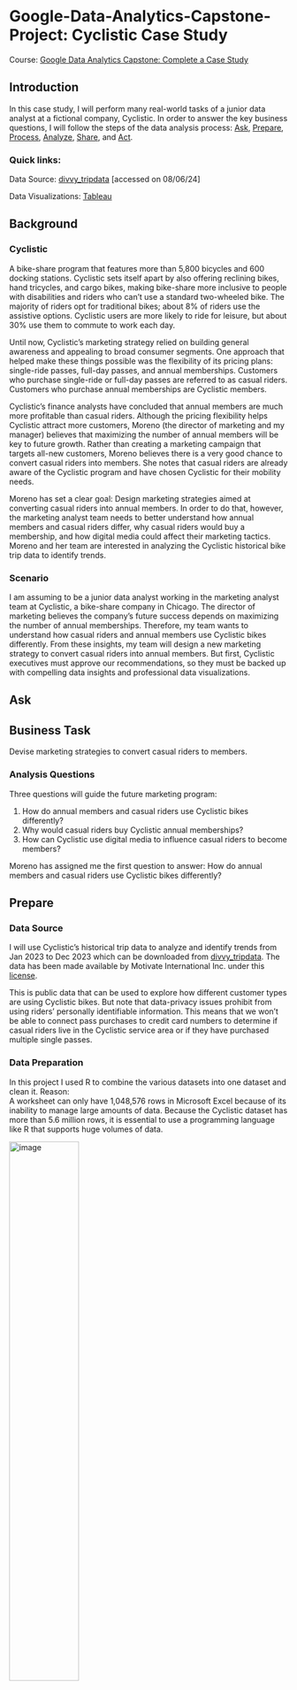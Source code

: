 # Google-Data-Analytics-Capstone-Project: Cyclistic Case Study
Course: [Google Data Analytics Capstone: Complete a Case Study](https://www.coursera.org/learn/google-data-analytics-capstone)
## Introduction
In this case study, I will perform many real-world tasks of a junior data analyst at a fictional company, Cyclistic. In order to answer the key business questions, I will follow the steps of the data analysis process: [Ask](https://github.com/fatima-basharat/Google-Data-Analytics-Capstone-Project/blob/main/README.md#ask), [Prepare](https://github.com/fatima-basharat/Google-Data-Analytics-Capstone-Project/blob/main/README.md#prepare), [Process](https://github.com/fatima-basharat/Google-Data-Analytics-Capstone-Project/blob/main/README.md#process), [Analyze](https://github.com/fatima-basharat/Google-Data-Analytics-Capstone-Project/blob/main/README.md#analyze-and-share), [Share](https://github.com/fatima-basharat/Google-Data-Analytics-Capstone-Project/blob/main/README.md#analyze-and-share), and [Act](https://github.com/fatima-basharat/Google-Data-Analytics-Capstone-Project/blob/main/README.md#act).
### Quick links:
Data Source: [divvy_tripdata](https://divvy-tripdata.s3.amazonaws.com/index.html) [accessed on 08/06/24]  

Data Visualizations: [Tableau](https://public.tableau.com/views/CyclisticProject_17230548837230/Dashboard2?:language=en-US&:sid=&:redirect=auth&:display_count=n&:origin=viz_share_link)  
## Background
### Cyclistic
A bike-share program that features more than 5,800 bicycles and 600 docking stations. Cyclistic sets itself apart by also offering reclining bikes, hand tricycles, and cargo bikes, making bike-share more inclusive to people with disabilities and riders who can’t use a standard two-wheeled bike. The majority of riders opt for traditional bikes; about 8% of riders use the assistive options. Cyclistic users are more likely to ride for leisure, but about 30% use them to commute to work each day.   
  
Until now, Cyclistic’s marketing strategy relied on building general awareness and appealing to broad consumer segments. One approach that helped make these things possible was the flexibility of its pricing plans: single-ride passes, full-day passes, and annual memberships. Customers who purchase single-ride or full-day passes are referred to as casual riders. Customers who purchase annual memberships are Cyclistic members.  
  
Cyclistic’s finance analysts have concluded that annual members are much more profitable than casual riders. Although the pricing flexibility helps Cyclistic attract more customers, Moreno (the director of marketing and my manager) believes that maximizing the number of annual members will be key to future growth. Rather than creating a marketing campaign that targets all-new customers, Moreno believes there is a very good chance to convert casual riders into members. She notes that casual riders are already aware of the Cyclistic program and have chosen Cyclistic for their mobility needs.  

Moreno has set a clear goal: Design marketing strategies aimed at converting casual riders into annual members. In order to do that, however, the marketing analyst team needs to better understand how annual members and casual riders differ, why casual riders would buy a membership, and how digital media could affect their marketing tactics. Moreno and her team are interested in analyzing the Cyclistic historical bike trip data to identify trends.  

### Scenario
I am assuming to be a junior data analyst working in the marketing analyst team at Cyclistic, a bike-share company in Chicago. The director of marketing believes the company’s future success depends on maximizing the number of annual memberships. Therefore, my team wants to understand how casual riders and annual members use Cyclistic bikes differently. From these insights, my team will design a new marketing strategy to convert casual riders into annual members. But first, Cyclistic executives must approve our recommendations, so they must be backed up with compelling data insights and professional data visualizations.

## Ask
## Business Task
Devise marketing strategies to convert casual riders to members.
### Analysis Questions
Three questions will guide the future marketing program:  
1. How do annual members and casual riders use Cyclistic bikes differently?  
2. Why would casual riders buy Cyclistic annual memberships?  
3. How can Cyclistic use digital media to influence casual riders to become members?  

Moreno has assigned me the first question to answer: How do annual members and casual riders use Cyclistic bikes differently?
## Prepare
### Data Source
I will use Cyclistic’s historical trip data to analyze and identify trends from Jan 2023 to Dec 2023 which can be downloaded from [divvy_tripdata](https://divvy-tripdata.s3.amazonaws.com/index.html). The data has been made available by Motivate International Inc. under this [license](https://www.divvybikes.com/data-license-agreement).  
  
This is public data that can be used to explore how different customer types are using Cyclistic bikes. But note that data-privacy issues prohibit from using riders’ personally identifiable information. This means that we won’t be able to connect pass purchases to credit card numbers to determine if casual riders live in the Cyclistic service area or if they have purchased multiple single passes.
### Data Preparation

In this project I used R to combine the various datasets into one dataset and clean it.
Reason:  
A worksheet can only have 1,048,576 rows in Microsoft Excel because of its inability to manage large amounts of data. Because the Cyclistic dataset has more than 5.6 million rows, it is essential to use a programming language like R that supports huge volumes of data.

<img src="https://github.com/user-attachments/assets/99d2b1f8-7822-4ed7-a8cc-11e919f2daf9" alt="image" width="50%"/>

Here is a screenshoot of my data preparation. To begin, I imported the 12 csv files (1 for each month) into 12 data frames. Then I merged the 12 data frames into 1 for the whole year. After I removed the individual 12 month data frames to clear up space in the environment (RAM management). 

## Process
The third phase is data processing, which involves identifying and eliminating inaccuracies, errors, and inconsistencies in the data to ensure it does not impact the resolution of our business problem.

### Data Cleaning
[R Source Code](https://github.com/fatima-basharat/Google-Data-Analytics-Capstone-Project/blob/main/CyclisticProject.R)

<img src="https://github.com/user-attachments/assets/250cf593-96e0-41aa-8a55-7c4366a5f81c" alt="image" width="50%"/>

<img src="https://github.com/user-attachments/assets/41e95b10-65d9-427a-9a31-3b52f0ede973" alt="image" width="50%"/>


During this phase,
1. All the rows having missing values are deleted.
2. Removed duplicate rows 
3. Created 3 more columns for my analysis, ride_length for duration of the trip, day_of_week and month are added.  
4. Trips with duration less than a minute and longer than a day are excluded.
5. Total 1,476,477 rows are removed in this step.


Before cleaning 5 719 877 rows | After cleaning 4 243 400 rows


## Analyze and Share
The fourth phase is data analysis, which involves deriving insights from the cleaned data to address our business problem. This phase was conducted using R for data manipulation and Tableau for visualization.

Here are screenshots of my analysis. I extracted and manipulated relevant data from multiple tables using R and visualized the results in Tableau.

<img src="https://github.com/user-attachments/assets/f900ccb0-a109-4837-955c-1b74487862ed" alt="image" width="50%"/>

<img src="https://github.com/user-attachments/assets/90b2442a-c43c-46c0-9e47-55b6718b503c" alt="image" width="50%"/>


[R Source Code](https://github.com/fatima-basharat/Google-Data-Analytics-Capstone-Project/blob/main/CyclisticProject.R)  
Data Visualization: [Tableau](https://public.tableau.com/views/CyclisticProject_17230548837230/Dashboard2?:language=en-US&:sid=&:redirect=auth&:display_count=n&:origin=viz_share_link)  
 
The analysis question is: How do annual members and casual riders use Cyclistic bikes differently?  

To begin, member and casual riders are compared by the type of bikes they are using.  

<img src="https://github.com/user-attachments/assets/d8b048fb-30df-49bb-bc90-5b96c0a162fb" alt="image" width="50%"/>

  
The members make 64.5% of the total while remaining 35.5% constitutes casual riders. Each bike type chart shows percentage from the total. Most used bike is classic bike followed by the electric bike. Docked bikes are used the least by only casual riders. 
  
Next the number of trips distributed by the months, days of the week and hours of the day are examined.  

<img src="https://github.com/user-attachments/assets/b19e84b2-60dc-43f8-b1c4-c378d2fa6509" alt="image" width="50%"/>  
  
__Months:__ Regarding monthly trips, both casual riders and members show similar patterns, with higher trip volumes in the spring and summer and fewer trips during the winter. The difference between casual riders and members narrows most noticeably in July during the summer.   
__Days of Week:__ When comparing the days of the week, casual riders tend to take more trips on weekends, whereas members show a decline in trips over the weekend compared to the other days.  
__Hours of the Day:__ Members exhibit two peaks in their number of trips throughout the day: one in the early morning between 6 am and 8 am, and another in the evening from 4 pm to 8 pm. In contrast, the number of trips for casual riders steadily increases throughout the day until evening, after which it declines.  
  
Based on these observations, it seems that members primarily use bikes for commuting to and from work on weekdays, whereas casual riders use bikes more throughout the day, particularly on weekends, for leisure activities. Both groups show the highest activity during the summer and spring seasons.  
  
Ride duration of the trips are compared to find the differences in the behavior of casual and member riders.  
  
<img src="https://github.com/user-attachments/assets/4f900bdf-9527-41d8-9131-41e85165b974" alt="image" width="50%"/>
  
Casual riders generally have longer rides compared to members. Unlike members, whose average ride length remains steady throughout the year, week, and day, casual riders' ride durations fluctuate. They tend to ride farther during the spring and summer, on weekends, and between 10 am and 2 pm, though their rides are shorter between 5 am and 8 am.
  
These observations suggest that while casual riders cycle less often than members, they tend to take longer rides—about twice as long. Their extended rides on weekends, during daytime hours outside of typical commuting times, and in the warmer months, indicate they may be riding more for leisure than for commuting.    
    
  
Summary:
  
|Casual|Member|
|------|------|
|Tend to use bikes throughout the day, especially on weekends during summer and spring for recreational purposes.|Prefer biking on weekdays during commuting hours (8 am and 5 pm) in summer and spring.|
|Take longer rides, approximately twice as long, but ride less frequently.|Ride more frequently but for shorter durations, roughly half the length of casual riders' trips.|
|Tend to take longer trips and ride more often on weekends, particularly in the late morning to early afternoon.|Prefer shorter, more frequent rides during weekday commuting hours, typically in the early morning and late afternoon.|  
  
## Act
Based on the observed differences between casual and member riders, targeted marketing strategies can be developed to encourage casual riders to become members.  
Recommendations:  
1. Seasonal Marketing Campaigns: Launch marketing campaigns in spring and summer at popular tourist and recreational locations frequented by casual riders.
2. Tailored Membership Options: Consider offering seasonal or weekend-only memberships, aligning with the times when casual riders are most active (weekends and during spring and summer).
3. Incentives for Longer Rides: Since casual riders generally use their bikes for longer periods, providing discounts or incentives for extended ride durations could attract casual riders and encourage members to increase their ride times.

